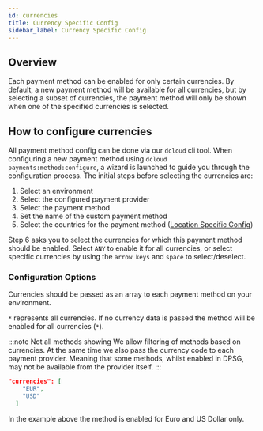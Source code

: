 ```yaml
---
id: currencies
title: Currency Specific Config
sidebar_label: Currency Specific Config
---
```


## Overview

Each payment method can be enabled for only certain currencies. By default, a new payment method will be available for all currencies, but by selecting a subset of currencies, the payment method will only be shown when one of the specified currencies is selected.

## How to configure currencies

All payment method config can be done via our `dcloud` cli tool.
When configuring a new payment method using `dcloud payments:method:configure`, a wizard is launched to guide you through the configuration process.
The initial steps before selecting the currencies are:
1. Select an environment
2. Select the configured payment provider
3. Select the payment method
4. Set the name of the custom payment method
5. Select the countries for the payment method ([Location Specific Config](/dpsg/docs/features/locations))

Step 6 asks you to select the currencies for which this payment method should be enabled. Select `ANY` to enable it for all currencies, or select specific currencies by using the `arrow keys` and `space` to select/deselect.

### Configuration Options

Currencies should be passed as an array to each payment method on your environment.  

`*` represents all currencies. If no currency data is passed the method will be enabled for all currencies (`*`).

:::note Not all methods showing
We allow filtering of methods based on currencies. At the same time we also pass the currency code to each payment provider. Meaning that some methods, whilst enabled in DPSG, may not be available from the provider itself.
:::

```json
"currencies": [
    "EUR",
    "USD"
  ]
```
In the example above the method is enabled for Euro and US Dollar only.
